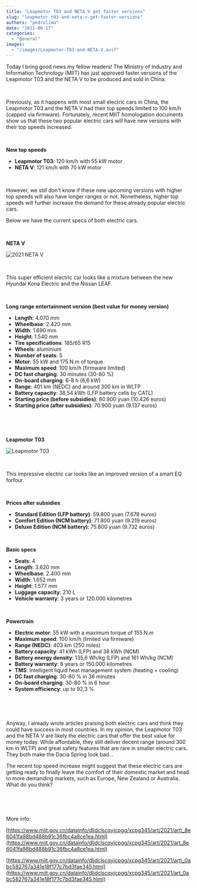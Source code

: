 ```yaml
---
title: "Leapmotor T03 and NETA V get faster versions"
slug: "leapmotor-t03-and-neta-v-get-faster-versions"
authors: "pedrolima"
date: "2021-06-17"
categories: 
  - "general"
images: 
  - "/images/Leapmotor-T03-and-NETA-V.avif"
---
```


Today I bring good news my fellow readers! The Ministry of Industry and Information Technology (MIIT) has just approved faster versions of the Leapmotor T03 and the NETA V to be produced and sold in China.

 

Previously, as it happens with most small electric cars in China, the Leapmotor T03 and the NETA V had their top speeds limited to 100 km/h (capped via firmware). Fortunately, recent MIIT homologation documents show us that these two popular electric cars will have new versions with their top speeds increased.

 

**New top speeds**

- **Leapmotor T03**: 120 km/h with 55 kW motor
- **NETA V**: 121 km/h with 70 kW motor

 

However, we still don't know if these new upcoming versions with higher top speeds will also have longer ranges or not. Nonetheless, higher top speeds will further increase the demand for these already popular electric cars.

Below we have the current specs of both electric cars.

 

**NETA V**

![2021 NETA V](images/2021-NETA-V.avif)

 

This super efficient electric car looks like a mixture between the new Hyundai Kona Electric and the Nissan LEAF.

 

**Long range entertainment version (best value for money version)**

- **Length**: 4.070 mm
- **Wheelbase**: 2.420 mm
- **Width**: 1.690 mm
- **Height**: 1.540 mm
- **Tire specifications**: 185/65 R15
- **Wheels**: aluminium
- **Number of seats**: 5
- **Motor**: 55 kW and 175 N.m of torque
- **Maximum speed**: 100 km/h (firmware limited)
- **DC fast charging**: 30 minutes (30-80 %)
- **On-board charging**: 6-8 h (6,6 kW)
- **Range**: 401 km (NEDC) and around 300 km in WLTP
- **Battery capacity**: 38,54 kWh (LFP battery cells by CATL)
- **Starting price (before subsidies)**: 80.900 yuan (10.426 euros)
- **Starting price (after subsidies)**: 70.900 yuan (9.137 euros)

 

 

**Leapmotor T03**

![Leapmotor T03](images/Leapmotor-T03.avif)

 

This impressive electric car looks like an improved version of a smart EQ forfour.

 

**Prices after subsidies**

- **Standard Edition (LFP battery)**: 59.800 yuan (7.678 euros)
- **Comfort Edition (NCM battery)**: 71.800 yuan (9.219 euros)
- **Deluxe Edition (NCM battery)**: 75.800 yuan (9.732 euros)

 

**Basic specs**

- **Seats**: 4
- **Length**: 3.620 mm
- **Wheelbase**: 2.400 mm
- **Width**: 1.652 mm
- **Height**: 1.577 mm
- **Luggage capacity**: 210 L
- **Vehicle warranty**: 3 years or 120.000 kilometres

 

**Powertrain**

- **Electric motor**: 55 kW with a maximum torque of 155 N.m
- **Maximum speed**: 100 km/h (limited via firmware)
- **Range (NEDC)**: 403 km (250 miles)
- **Battery capacity**: 41 kWh (LFP) and 38 kWh (NCM)
- **Battery energy density**: 135,6 Wh/kg (LFP) and 161 Wh/kg (NCM)
- **Battery warranty**: 8 years or 150.000 kilometres
- **TMS**: Intelligent liquid heat management system (heating + cooling)
- **DC fast charging**: 30-80 % in 36 minutes
- **On-board charging**: 30-80 % in 6 hour
- **System efficiency**: up to 92,3 %

 

 

Anyway, I already wrote articles praising both electric cars and think they could have success in most countries. In my opinion, the Leapmotor T03 and the NETA V are likely the electric cars that offer the best value for money today. While affordable, they still deliver decent range (around 300 km in WLTP) and great safety features that are rare in smaller electric cars. They both make the Dacia Spring look bad...

The recent top speed increase might suggest that these electric cars are getting ready to finally leave the comfort of their domestic market and head to more demanding markets, such as Europe, New Zealand or Australia. What do you think?

 

 

More info:

[https://www.miit.gov.cn/datainfo/dljdclscqyjcpgg/xcpg345/art/2021/art\_8e6041fa98bd488b91c36fbc4a8ce1ea.html](https://www.miit.gov.cn/datainfo/dljdclscqyjcpgg/xcpg345/art/2021/art_8e6041fa98bd488b91c36fbc4a8ce1ea.html)

[https://www.miit.gov.cn/datainfo/dljdclscqyjcpgg/xcpg345/art/2021/art\_0abc582767a341e18f177c7bd3fae345.html](https://www.miit.gov.cn/datainfo/dljdclscqyjcpgg/xcpg345/art/2021/art_0abc582767a341e18f177c7bd3fae345.html)
